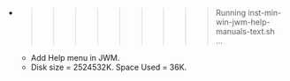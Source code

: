 * >>>>>>>>> Running inst-min-win-jwm-help-manuals-text.sh ...
  * Add Help menu in JWM.
  * Disk size = 2524532K. Space Used = 36K.
